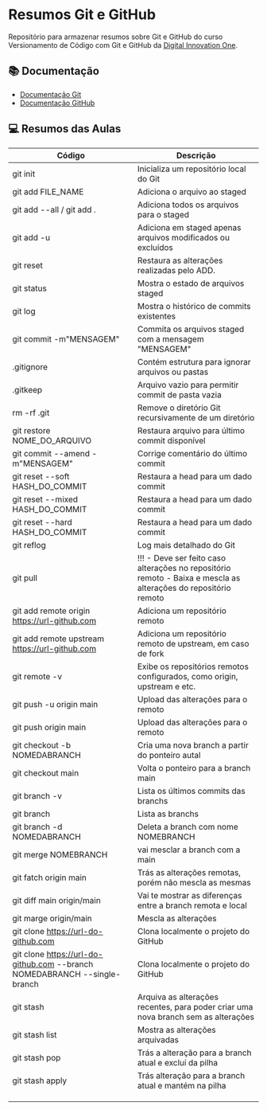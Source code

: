 
# Resumos Git e GitHub

Repositório para armazenar resumos sobre Git e GitHub do curso Versionamento de Código com Git e GitHub da [Digital Innovation One](https://www.dio.me/).

## 📚 Documentação
- [Documentação Git](https://git-scm.com/doc/)
- [Documentação GitHub](https://docs.github.com/)

## 💻 Resumos das Aulas

| Código | Descrição |
|--------|------------|
| git init | Inicializa um repositório local do Git |
| git add FILE_NAME | Adiciona o arquivo ao staged  |
| git add --all / git add . | Adiciona todos os arquivos para o staged |
| git add -u | Adiciona em staged apenas arquivos modificados ou excluídos |
| git reset | Restaura as alterações realizadas pelo ADD. |
| git status | Mostra o estado de arquivos staged |
| git log | Mostra o histórico de commits existentes |
| git commit -m"MENSAGEM" | Commita os arquivos staged com a mensagem "MENSAGEM" |
| .gitignore | Contém estrutura para ignorar arquivos ou pastas |
| .gitkeep | Arquivo vazio para permitir commit de pasta vazia |
| rm -rf .git | Remove o diretório Git recursivamente de um diretório |
| git restore NOME_DO_ARQUIVO | Restaura arquivo para último commit disponível |
| git commit --amend -m"MENSAGEM" | Corrige comentário do último commit |
| git reset --soft HASH_DO_COMMIT | Restaura a head para um dado commit |
| git reset --mixed HASH_DO_COMMIT | Restaura a head para um dado commit |
| git reset --hard HASH_DO_COMMIT | Restaura a head para um dado commit |
| git reflog | Log mais detalhado do Git |
| git pull | !!! - Deve ser feito caso alterações no repositório remoto - Baixa e mescla as alterações do repositório remoto |
| git add remote origin https://url-github.com | Adiciona um repositório remoto |
| git add remote upstream https://url-github.com | Adiciona um repositório remoto de upstream, em caso de fork |
| git remote -v | Exibe os repositórios remotos configurados, como origin, upstream e etc. |
| git push -u origin main | Upload das alterações para o remoto |
| git push origin main | Upload das alterações para o remoto |
| git checkout -b NOMEDABRANCH | Cria uma nova branch a partir do ponteiro autal |
| git checkout main | Volta o ponteiro para a branch main |
| git branch -v | Lista os últimos commits das branchs |
| git branch | Lista as branchs |
| git branch -d NOMEDABRANCH | Deleta a branch com nome NOMEBRANCH |
| git merge NOMEBRANCH | vai mesclar a branch com a main |
| git fatch origin main | Trás as alterações remotas, porém não mescla as mesmas |
| git diff main origin/main | Vai te mostrar as diferenças entre a branch remota e local |
| git marge origin/main | Mescla as alterações |
| git clone https://url-do-github.com | Clona localmente o projeto do GitHub |
| git clone https://url-do-github.com --branch NOMEDABRANCH --single-branch | Clona localmente o projeto do GitHub |
| git stash | Arquiva as alterações recentes, para poder criar uma nova branch sem as alterações |
| git stash list | Mostra as alterações arquivadas |
| git stash pop | Trás a alteração para a branch atual e excluí da pilha |
| git stash apply | Trás alteração para a branch atual e mantém na pilha |
|  |  |
|  |  |
|  |  |
